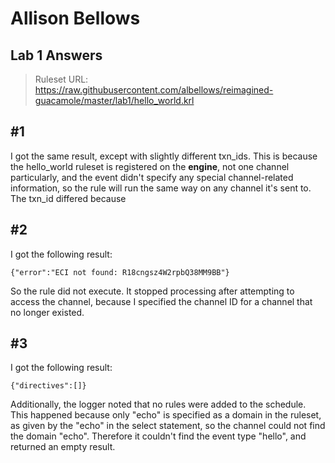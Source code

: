 # Allison Bellows
## Lab 1 Answers

> Ruleset URL: https://raw.githubusercontent.com/albellows/reimagined-guacamole/master/lab1/hello_world.krl

#1
---
I got the same result, except with slightly different txn_ids.  This is because the hello_world ruleset is registered on the **engine**, not one channel particularly, and the event didn't specify any special channel-related information, so the rule will run the same way on any channel it's sent to.  The txn_id differed because

#2
---
I got the following result:
```
{"error":"ECI not found: R18cngsz4W2rpbQ38MM9BB"}
```
So the rule did not execute.  It stopped processing after attempting to access the channel, because I specified the channel ID for a channel that no longer existed.  

#3
---
I got the following result:
```
{"directives":[]}
```
Additionally, the logger noted that no rules were added to the schedule.
This happened because only "echo" is specified as a domain in the ruleset, as given by the "echo" in the select statement, so the channel could not find the domain "echo".  Therefore it couldn't find the event type "hello", and returned an empty result.